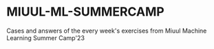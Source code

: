 # MIUUL-ML-SUMMERCAMP
Cases and answers of the every week's exercises from Miuul Machine Learning Summer Camp'23
